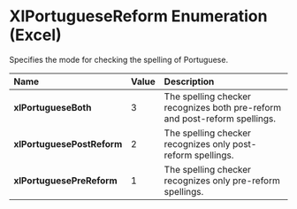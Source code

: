 
# XlPortugueseReform Enumeration (Excel)

Specifies the mode for checking the spelling of Portuguese.



|**Name**|**Value**|**Description**|
|:-----|:-----|:-----|
|**xlPortugueseBoth**|3|The spelling checker recognizes both pre-reform and post-reform spellings.|
|**xlPortuguesePostReform**|2|The spelling checker recognizes only post-reform spellings.|
|**xlPortuguesePreReform**|1|The spelling checker recognizes only pre-reform spellings.|
